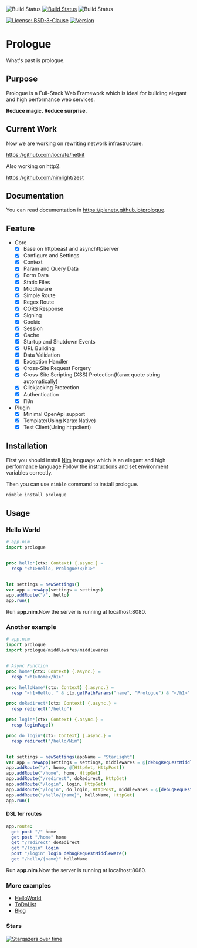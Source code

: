 ![Build Status](https://github.com/planety/prologue/workflows/Test%20Prologue/badge.svg)
[![Build Status](https://dev.azure.com/xzsflywind/xlsx/_apis/build/status/planety.prologue?branchName=master)](https://dev.azure.com/xzsflywind/xlsx/_build/latest?definitionId=4&branchName=master)
![Build Status](https://travis-ci.org/planety/prologue.svg?branch=master)

[![License: BSD-3-Clause](https://img.shields.io/github/license/planety/prologue)](https://opensource.org/licenses/BSD-3-Clause)
[![Version](https://img.shields.io/github/v/release/planety/prologue?include_prereleases)](https://github.com/planety/prologue/releases)


# Prologue

What's past is prologue.

## Purpose
Prologue is a Full-Stack Web Framework which is
ideal for building elegant and high performance
web services.

**Reduce magic. Reduce surprise.**

## Current Work
Now we are working on rewriting network infrastructure.

https://github.com/iocrate/netkit

Also working on http2.

https://github.com/nimlight/zest


## Documentation

You can read documentation in https://planety.github.io/prologue.


## Feature

- Core
  - [x] Base on httpbeast and asynchttpserver
  - [x] Configure and Settings
  - [x] Context
  - [x] Param and Query Data
  - [x] Form Data
  - [x] Static Files
  - [x] Middleware
  - [x] Simple Route
  - [x] Regex Route
  - [x] CORS Response
  - [x] Signing
  - [x] Cookie
  - [x] Session
  - [x] Cache
  - [x] Startup and Shutdown Events
  - [x] URL Building
  - [x] Data Validation
  - [x] Exception Handler
  - [x] Cross-Site Request Forgery
  - [x] Cross-Site Scripting (XSS) Protection(Karax quote string automatically)
  - [x] Clickjacking Protection
  - [x] Authentication
  - [x] I18n

- Plugin
  - [x] Minimal OpenApi support
  - [x] Template(Using Karax Native)
  - [x] Test Client(Using httpclient)

## Installation

First you should install [Nim](https://nim-lang.org/) language which is an elegant and high performance language.Follow the [instructions](https://nim-lang.org/install.html) and set environment variables correctly.

Then you can use `nimble` command to install prologue.

```bash
nimble install prologue
```

## Usage


### Hello World

```nim
# app.nim
import prologue


proc hello*(ctx: Context) {.async.} =
  resp "<h1>Hello, Prologue!</h1>"


let settings = newSettings()
var app = newApp(settings = settings)
app.addRoute("/", hello)
app.run()
```

Run **app.nim**.Now the server is running at localhost:8080.

### Another example

```nim
# app.nim
import prologue
import prologue/middlewares/middlewares


# Async Function
proc home*(ctx: Context) {.async.} =
  resp "<h1>Home</h1>"

proc helloName*(ctx: Context) {.async.} =
  resp "<h1>Hello, " & ctx.getPathParams("name", "Prologue") & "</h1>"

proc doRedirect*(ctx: Context) {.async.} =
  resp redirect("/hello")

proc login*(ctx: Context) {.async.} =
  resp loginPage()

proc do_login*(ctx: Context) {.async.} =
  resp redirect("/hello/Nim")


let settings = newSettings(appName = "StarLight")
var app = newApp(settings = settings, middlewares = @[debugRequestMiddleware()])
app.addRoute("/", home, @[HttpGet, HttpPost])
app.addRoute("/home", home, HttpGet)
app.addRoute("/redirect", doRedirect, HttpGet)
app.addRoute("/login", login, HttpGet)
app.addRoute("/login", do_login, HttpPost, middlewares = @[debugRequestMiddleware()])
app.addRoute("/hello/{name}", helloName, HttpGet)
app.run()
```

#### DSL for routes  

``` nim
app.route:
  get post "/" home
  get post "/home" home
  get "/redirect" doRedirect
  get "/login" login  
  post "/login" login debugRequestMiddleware()
  get "/hello/{name}" helloName
```  

Run **app.nim**.Now the server is running at localhost:8080.

### More examples
- [HelloWorld](https://github.com/planety/prologue/tree/master/examples/helloworld)
- [ToDoList](https://github.com/planety/prologue/tree/master/examples/todolist)
- [Blog](https://github.com/planety/prologue/tree/master/examples/blog)


### Stars
[![Stargazers over time](https://starchart.cc/planety/prologue.svg)](https://starchart.cc/planety/prologue)
